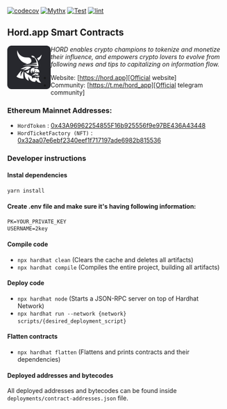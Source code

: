 [![codecov](https://codecov.io/gh/hord/smart-contracts/branch/develop/graph/badge.svg?token=8f1gfxIpRK)](https://codecov.io/gh/hord/smart-contracts)
[![Mythx](https://github.com/Hord/smart-contracts/actions/workflows/mythx.yml/badge.svg)](https://github.com/Hord/smart-contracts/actions/workflows/mythx.yml)
[![Test](https://github.com/Hord/smart-contracts/actions/workflows/test.yml/badge.svg)](https://github.com/Hord/smart-contracts/actions/workflows/test.yml)
[![lint](https://github.com/Hord/smart-contracts/actions/workflows/lint.yml/badge.svg)](https://github.com/Hord/smart-contracts/actions/workflows/lint.yml)
## Hord.app Smart Contracts

<img src="./favicon.png" width="100" style="float: left;">

_HORD enables crypto champions to tokenize and monetize their influence, and empowers crypto lovers to evolve from following news and tips to capitalizing on information flow._

- Website: [https://hord.app][Official website]
- Community: [https://t.me/hord_app][Official telegram community]

### Ethereum Mainnet Addresses:

- `HordToken` : [0x43A96962254855F16b925556f9e97BE436A43448](https://etherscan.io/token/0x43A96962254855F16b925556f9e97BE436A43448) 
- `HordTicketFactory (NFT)` : [0x32aa07e6ebf2340eef1f717197ade6982b815536](https://etherscan.io/address/0x32aa07e6ebf2340eef1f717197ade6982b815536)

### Developer instructions

#### Instal dependencies
`yarn install`

#### Create .env file and make sure it's having following information:
```
PK=YOUR_PRIVATE_KEY 
USERNAME=2key
```

#### Compile code
- `npx hardhat clean` (Clears the cache and deletes all artifacts)
- `npx hardhat compile` (Compiles the entire project, building all artifacts)

#### Deploy code 
- `npx hardhat node` (Starts a JSON-RPC server on top of Hardhat Network)
- `npx hardhat run --network {network} scripts/{desired_deployment_script}`

#### Flatten contracts
- `npx hardhat flatten` (Flattens and prints contracts and their dependencies)

#### Deployed addresses and bytecodes
All deployed addresses and bytecodes can be found inside `deployments/contract-addresses.json` file.


[Official website]: https://hord.app

[Official telegram community]: https://t.me/hord_app
